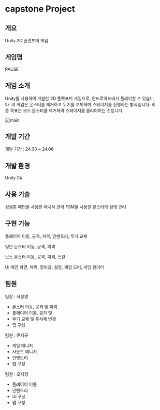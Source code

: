 # capstone Project

## 개요

Unity 2D 플랫포머 게임

## 게임명

PAUSE

## 게임 소개
Unity를 사용하여 개발한 2D 플랫포머 게임으로, 안드로이드에서 플레이할 수 있습니다.
이 게임은 몬스터를 제거하고 무기를 교체하며 스테이지를 진행하는 방식입니다.
최종 목표는 보스 몬스터를 제거하여 스테이지를 클리어하는 것입니다.

![main](https://github.com/user-attachments/assets/8d391ab2-2f4e-467f-98bc-9ab22cc00b06)

## 개발 기간

개발 기간 : 24.03 ~ 24.06

## 개발 환경

Unity
C#

## 사용 기술

싱글톤 패턴을 사용한 매니저 관리
FSM을 사용한 몬스터의 상태 관리

## 구현 기능

플레이어
  이동, 공격, 피격, 인벤토리, 무기 교체

일반 몬스터
  이동, 공격, 피격

보스 몬스터
  이동, 공격, 피격, 스킬

UI
  메인 화면, 체력, 장비창, 설정, 게임 오버, 게임 클리어

## 팀원

팀장 : 서상영
* 몬스터 이동, 공격 및 피격
* 플레이어 이동, 공격 및
* 무기 교체 및 투사체 변경
* 맵 구성
  
팀원 : 민지규
* 게임 매니저
* 사운드 매니저
* 인벤토리
* 맵 구성
  
팀원 : 오지영 
* 플레이어 이동
* 인벤토리
* UI 구성
* 맵 구성


